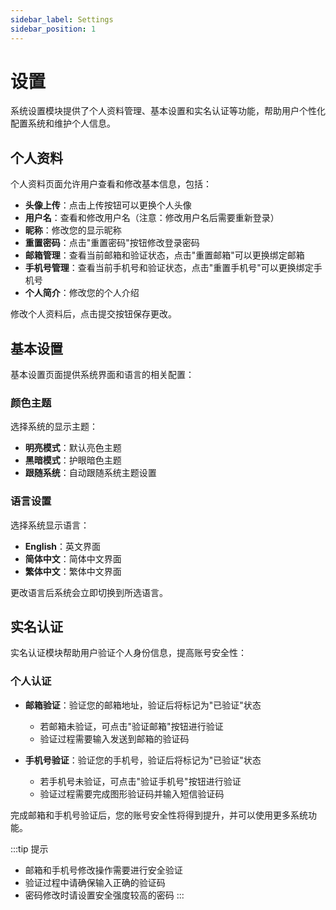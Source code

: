 ```yaml
---
sidebar_label: Settings
sidebar_position: 1
---
```


# 设置

系统设置模块提供了个人资料管理、基本设置和实名认证等功能，帮助用户个性化配置系统和维护个人信息。

## 个人资料

个人资料页面允许用户查看和修改基本信息，包括：

- **头像上传**：点击上传按钮可以更换个人头像
- **用户名**：查看和修改用户名（注意：修改用户名后需要重新登录）
- **昵称**：修改您的显示昵称
- **重置密码**：点击"重置密码"按钮修改登录密码
- **邮箱管理**：查看当前邮箱和验证状态，点击"重置邮箱"可以更换绑定邮箱
- **手机号管理**：查看当前手机号和验证状态，点击"重置手机号"可以更换绑定手机号
- **个人简介**：修改您的个人介绍

修改个人资料后，点击提交按钮保存更改。

## 基本设置

基本设置页面提供系统界面和语言的相关配置：

### 颜色主题

选择系统的显示主题：
- **明亮模式**：默认亮色主题
- **黑暗模式**：护眼暗色主题
- **跟随系统**：自动跟随系统主题设置

### 语言设置

选择系统显示语言：
- **English**：英文界面
- **简体中文**：简体中文界面
- **繁体中文**：繁体中文界面

更改语言后系统会立即切换到所选语言。

## 实名认证

实名认证模块帮助用户验证个人身份信息，提高账号安全性：

### 个人认证

- **邮箱验证**：验证您的邮箱地址，验证后将标记为"已验证"状态
  - 若邮箱未验证，可点击"验证邮箱"按钮进行验证
  - 验证过程需要输入发送到邮箱的验证码

- **手机号验证**：验证您的手机号，验证后将标记为"已验证"状态
  - 若手机号未验证，可点击"验证手机号"按钮进行验证
  - 验证过程需要完成图形验证码并输入短信验证码

完成邮箱和手机号验证后，您的账号安全性将得到提升，并可以使用更多系统功能。

:::tip 提示
- 邮箱和手机号修改操作需要进行安全验证
- 验证过程中请确保输入正确的验证码
- 密码修改时请设置安全强度较高的密码
:::

